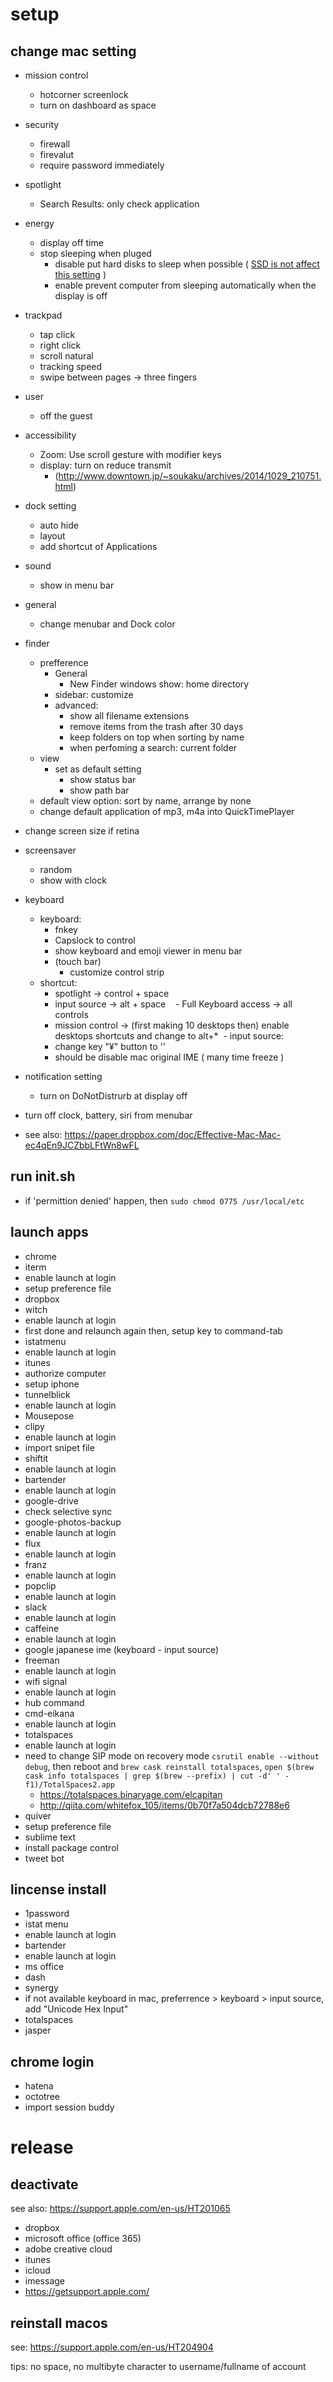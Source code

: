 # setup

## change mac setting
- mission control
  - hotcorner screenlock
  - turn on dashboard as space
- security
  - firewall
  - firevalut
  - require password immediately
- spotlight
  - Search Results: only check  application
- energy
  - display off time
  - stop sleeping when pluged
    - disable put hard disks to sleep when possible ( [SSD is not affect this setting](https://support.apple.com/en-us/HT202824) )
    - enable prevent computer from sleeping automatically when the display is off
- trackpad
  - tap click
  - right click
  - scroll natural
  - tracking speed
  - swipe between pages -> three fingers
- user
  - off the guest
- accessibility
  - Zoom: Use scroll gesture with modifier keys
  - display: turn on reduce transmit
    - (http://www.downtown.jp/~soukaku/archives/2014/1029_210751.html)
- dock setting
  - auto hide
  - layout
  - add shortcut of Applications 
- sound
  - show in menu bar
- general
  - change menubar and Dock color
- finder
  - prefference
    - General
      - New Finder windows show: home directory
    - sidebar: customize
    - advanced:
      - show all filename extensions
      - remove items from the trash after 30 days
      - keep folders on top when sorting by name
      - when perfoming a search: current folder
  - view
    - set as default setting
      - show status bar
      - show path bar
  - default view option: sort by name, arrange by none
  - change default application of mp3, m4a into QuickTimePlayer
- change screen size if retina
- screensaver
  - random
  - show with clock
- keyboard
  - keyboard:
    - fnkey
    - Capslock to control
    - show keyboard and emoji viewer in menu bar
    - (touch bar)
      - customize control strip
  - shortcut:
    - spotlight -> control + space
    - input source -> alt + space
    - Full Keyboard access -> all controls
    - mission control -> (first making 10 desktops then) enable desktops shortcuts and change to alt+*
  - input source:
    - change key "¥" button to '\'
    - should be disable mac original IME ( many time freeze )
- notification setting
  - turn on DoNotDistrurb at display off
- turn off clock, battery, siri from menubar

- see also: https://paper.dropbox.com/doc/Effective-Mac-Mac-ec4qEn9JCZbbLFtWn8wFL

## run init.sh
 - if 'permittion denied' happen, then `sudo chmod 0775 /usr/local/etc`

## launch apps
 - chrome
 - iterm
  - enable launch at login
  - setup preference file
 - dropbox
 - witch
  - enable launch at login
  - first done and relaunch again then, setup key to command-tab 
 - istatmenu
  - enable launch at login  
 - itunes
  - authorize computer
  - setup iphone
 - tunnelblick
  - enable launch at login  
 - Mousepose
 - clipy
  - enable launch at login
  - import snipet file
 - shiftit
  - enable launch at login
 - bartender
  - enable launch at login
 - google-drive
  - check selective sync
 - google-photos-backup
  - enable launch at login
 - flux
  - enable launch at login
 - franz
  - enable launch at login
 - popclip
  - enable launch at login
 - slack
  - enable launch at login
 - caffeine
  - enable launch at login
 - google japanese ime (keyboard - input source)
 - freeman
  - enable launch at login
 - wifi signal
  - enable launch at login
 - hub command
 - cmd-eikana
  - enable launch at login
 - totalspaces
  - enable launch at login
  - need to change SIP mode on recovery mode `csrutil enable --without debug`, then reboot and `brew cask reinstall totalspaces`, `open $(brew cask info totalspaces | grep $(brew --prefix) | cut -d' ' -f1)/TotalSpaces2.app`
    - https://totalspaces.binaryage.com/elcapitan
    - http://qiita.com/whitefox_105/items/0b70f7a504dcb72788e6
 - quiver
  - setup preference file
 - sublime text
  - install package control
 - tweet bot

## lincense install
 - 1password
 - istat menu
  - enable launch at login
 - bartender
  - enable launch at login
 - ms office
 - dash
 - synergy
  - if not available keyboard in mac, preferrence > keyboard > input source, add "Unicode Hex Input"
 - totalspaces
 - jasper

## chrome login
 - hatena
 - octotree
 - import session buddy
 
# release

## deactivate
see also: https://support.apple.com/en-us/HT201065

 - dropbox
 - microsoft office (office 365)
 - adobe creative cloud
 - itunes
 - icloud
 - imessage
 - https://getsupport.apple.com/

## reinstall macos
see: https://support.apple.com/en-us/HT204904

tips: no space, no multibyte  character to username/fullname of account
